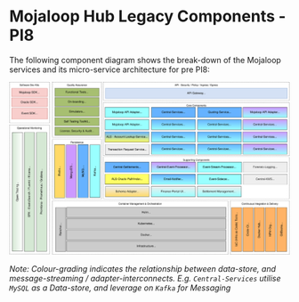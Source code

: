 # Mojaloop Hub Legacy Components - PI8

The following component diagram shows the break-down of the Mojaloop services and its micro-service architecture for pre PI8: 

![Mojaloop Architecture Overview PI8](./assets/diagrams/architecture/Arch-Mojaloop-overview-PI8.svg)

_Note: Colour-grading indicates the relationship between data-store, and message-streaming / adapter-interconnects. E.g. `Central-Services` utilise `MySQL` as a Data-store, and leverage on `Kafka` for Messaging_
